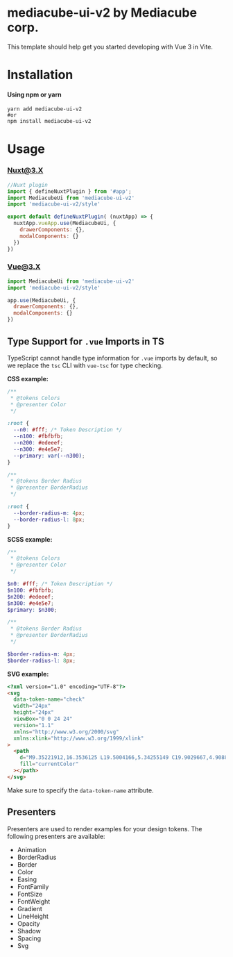 # mediacube-ui-v2 by Mediacube corp.

This template should help get you started developing with Vue 3 in Vite.

# Installation #
####  Using npm or yarn

```shell
yarn add mediacube-ui-v2
#or
npm install mediacube-ui-v2
```

# Usage #
###  Nuxt@3.X
```js
//Nuxt plugin
import { defineNuxtPlugin } from '#app';
import MediacubeUi from 'mediacube-ui-v2'
import 'mediacube-ui-v2/style'

export default defineNuxtPlugin( (nuxtApp) => {
  nuxtApp.vueApp.use(MediacubeUi, {
    drawerComponents: {},
    modalComponents: {}
  })
})
```
###  Vue@3.X
```js
import MediacubeUi from 'mediacube-ui-v2'
import 'mediacube-ui-v2/style'

app.use(MediacubeUi, {
  drawerComponents: {},
  modalComponents: {}
})
```

## Type Support for `.vue` Imports in TS

TypeScript cannot handle type information for `.vue` imports by default, so we replace the `tsc` CLI with `vue-tsc` for type checking.

 **CSS example:**

 ```css
 /**
  * @tokens Colors
  * @presenter Color
  */

 :root {
   --n0: #fff; /* Token Description */
   --n100: #fbfbfb;
   --n200: #edeeef;
   --n300: #e4e5e7;
   --primary: var(--n300);
 }

 /**
  * @tokens Border Radius
  * @presenter BorderRadius
  */

 :root {
   --border-radius-m: 4px;
   --border-radius-l: 8px;
 }
 ```

 **SCSS example:**

 ```scss
 /**
  * @tokens Colors
  * @presenter Color
  */

 $n0: #fff; /* Token Description */
 $n100: #fbfbfb;
 $n200: #edeeef;
 $n300: #e4e5e7;
 $primary: $n300;

 /**
  * @tokens Border Radius
  * @presenter BorderRadius
  */

 $border-radius-m: 4px;
 $border-radius-l: 8px;
 ```

 **SVG example:**

 ```html
 <?xml version="1.0" encoding="UTF-8"?>
 <svg
   data-token-name="check"
   width="24px"
   height="24px"
   viewBox="0 0 24 24"
   version="1.1"
   xmlns="http://www.w3.org/2000/svg"
   xmlns:xlink="http://www.w3.org/1999/xlink"
 >
   <path
     d="M9.35221912,16.3536125 L19.5004166,5.34255149 C19.9029667,4.90884428 20.5808871,4.88358644 21.0145944,5.28613652 C21.4483016,5.6886866 21.4735594,6.36660707 21.0710093,6.80031428 L10.1375155,18.6574532 C9.71359736,19.1141823 8.99084087,19.1141823 8.56692275,18.6574532 L3.28613652,12.890538 C2.88358644,12.4568308 2.90884428,11.7789103 3.34255149,11.3763602 C3.77625869,10.9738101 4.45417917,10.999068 4.85672925,11.4327752 L9.35221912,16.3536125 Z"
     fill="currentColor"
   ></path>
 </svg>
 ```

 Make sure to specify the `data-token-name` attribute.

 ## Presenters

 Presenters are used to render examples for your design tokens. The following presenters are available:

   - Animation
   - BorderRadius
   - Border
   - Color
   - Easing
   - FontFamily
   - FontSize
   - FontWeight
   - Gradient
   - LineHeight
   - Opacity
   - Shadow
   - Spacing
   - Svg

[//]: # (## Available Types)
[//]: # (&mdash;)
[//]: # ()
[//]: # (## Available style tokens)
[//]: # (&mdash;)